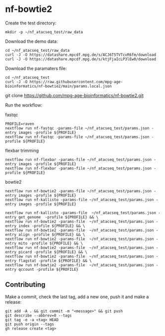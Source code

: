 # nf-bowtie2

Create the test directory:
```
mkdir -p ~/nf_atacseq_test/raw_data
```

Download the demo data:
```
cd ~/nf_atacseq_test/raw_data
curl -J -O https://datashare.mpcdf.mpg.de/s/ACJ6T5TVTcvR6fm/download
curl -J -O https://datashare.mpcdf.mpg.de/s/ktjFjaIcLP3lEw0/download

```

Download the paramaters file:
```
cd ~/nf_atacseq_test
curl -J -O https://raw.githubusercontent.com/mpg-age-bioinformatics/nf-bowtie2/main/params.local.json
```


git clone https://github.com/mpg-age-bioinformatics/nf-bowtie2.git


Run the workflow:

fastqc
```
PROFILE=raven
nextflow run nf-fastqc -params-file ~/nf_atacseq_test/params.json -entry images -profile ${PROFILE} 
nextflow run nf-fastqc -params-file ~/nf_atacseq_test/params.json -profile ${PROFILE}
```

flexbar trimming
```
nextflow run nf-flexbar -params-file ~/nf_atacseq_test/params.json -entry images -profile ${PROFILE} 
nextflow run nf-flexbar -params-file ~/nf_atacseq_test/params.json -profile ${PROFILE}
```

bowtie2
```
nextflow run nf-bowtie2 -params-file ~/nf_atacseq_test/params.json -entry images -profile ${PROFILE} 
nextflow run nf-kallisto -params-file ~/nf_atacseq_test/params.json -entry images -profile ${PROFILE} 

nextflow run nf-kallisto -params-file  ~/nf_atacseq_test/params.json -entry get_genome  -profile ${PROFILE} && \
nextflow run nf-bowtie2 -params-file  ~/nf_atacseq_test/params.json -entry index -profile ${PROFILE} && \
nextflow run nf-bowtie2 -params-file  ~/nf_atacseq_test/params.json -entry align -profile ${PROFILE} && \
nextflow run nf-bowtie2 -params-file  ~/nf_atacseq_test/params.json -entry mito -profile ${PROFILE} && \
nextflow run nf-bowtie2 -params-file  ~/nf_atacseq_test/params.json -entry picard -profile ${PROFILE} && \
nextflow run nf-bowtie2 -params-file  ~/nf_atacseq_test/params.json -entry flagstat -profile ${PROFILE} && \
nextflow run nf-bowtie2 -params-file  ~/nf_atacseq_test/params.json -entry qccount -profile ${PROFILE}

```

## Contributing

Make a commit, check the last tag, add a new one, push it and make a release:
```
git add -A . && git commit -m "<message>" && git push
git describe --abbrev=0 --tags
git tag -e -a <tag> HEAD
git push origin --tags
gh release create <tag> 
```
